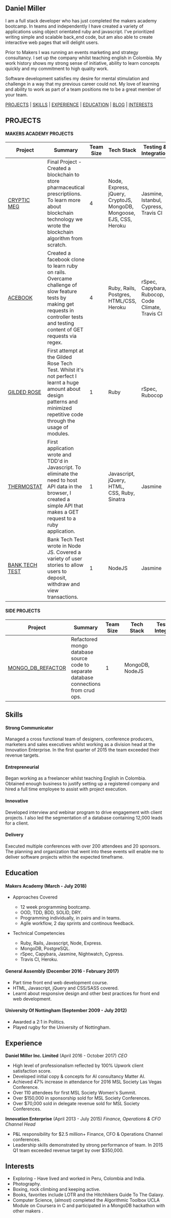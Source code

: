 
## Daniel Miller

I am a full stack developer who has just completed the makers academy bootcamp. In teams and independently I have created a variety of applications using object orientated ruby and javascript. I've prioritized writing simple and scalable back_end code, but am also able to create interactive web pages that will delight users. 

Prior to Makers I was running an events marketing and strategy consultancy. I set up the company whilst teaching english in Colombia. My work history shows my strong sense of initiative, ability to learn concepts quickly and my commitment to high quality work. 

Software development satisfies my desire for mental stimulation and challenge in a way that my previous career could not. My love of learning and ability to work as part of a team positions me to be a great member of your team.

[PROJECTS](#Projects) | [SKILLS](#Skills) | [EXPERIENCE](#Experience) | [EDUCATION](#Education) | [BLOG](https://medium.com/@danielmiller5791) | [INTERESTS](#Interests)

## PROJECTS

#### MAKERS ACADEMY PROJECTS
|Project|Summary|Team Size|Tech Stack|Testing & Integration|
|-------|-------|---------|----------|-------|
|[CRYPTIC MEG](https://github.com/Daniel57910/blockchain_project)|Final Project - Created a blockchain to store pharmaceutical prescriptiions. To learn more about blockchain technology we wrote the blockchain algorithm from scratch.  |4|Node, Express, jQuery, CryptoJS, MongoDB, Mongoose, EJS, CSS, Heroku |Jasmine, Istanbul, Cypress, Travis CI|
[ACEBOOK](https://github.com/SamNiechcial/acebook-jspesh)|Created a facebook clone to learn ruby on rails.  Overcame challenge of slow feature tests by making get requests in controller tests and testing content of GET requests via regex.|4|Ruby, Rails, Postgres, HTML/CSS, Heroku | rSpec, Capybara, Rubocop, Code Climate, Travis CI
[GILDED ROSE](https://github.com/Daniel57910/gilded_rose)|First attempt at the Gilded Rose Tech Test. Whilst it's not perfect I learnt a huge amount about design patterns and minimized repetitive code through the usage of modules. | 1 | Ruby | rSpec, Rubocop
[THERMOSTAT](https://github.com/Daniel57910/thermostat)|First application wrote and TDD'd in Javascript. To eliminate the need to host API data in the browser, I created a simple API that makes a GET request to a ruby application.|1| Javascript, jQuery, HTML, CSS, Ruby, Sinatra | Jasmine
[BANK TECH TEST](https://github.com/Daniel57910/bank_test)|Bank Tech Test wrote in Node JS. Covered a variety of user stories to allow users to deposit, withdraw and view transactions. |1| NodeJS|Jasmine

#### SIDE PROJECTS
|Project|Summary|Team Size|Tech Stack|Testing & Integration|
|-------|-------|---------|----------|-------|
|[MONGO_DB_REFACTOR](https://github.com/Daniel57910/mongo_crud_operations-)|Refactored mongo database source code to separate database connections from crud ops. | 1 | MongoDB, NodeJS | 

## Skills

#### Strong Communicator                                                                                                                                                      
Managed a cross functional team of designers, conference producers, marketers and sales executives whilst working as a division head at the Innovation Enterprise. In the first quarter of 2015 the team exceeded their revenue targets.
#### Entrepreneurial 
Began working as a freelancer whilst teaching English in Colombia. Obtained enough business to justify setting up a registered company and hired a full time employee to assist with project execution. 
#### Innovative 
Developed interview and webinar program to drive engagement with client projects. I also led the segmentation of a database containing 12,000 leads for a client.
#### Delivery
Executed multiple conferences with over 200 attendees and 20 sponsors. The planning and organization that went into these events will enable me to deliver software projects within the expected timeframe. 

## Education

#### Makers Academy (March - July 2018)
* Approaches Covered
  - 12 week programming bootcamp.
  - OOD, TDD, BDD, SOLID, DRY.
  - Programming individually, in pairs and in teams.
  - Agile workflow, 2 day sprints and continous feedback.

* Technical Competencies
   - Ruby, Rails, Javascript, Node, Express.
  - MongoDB, PostgreSQL.
  - rSpec, Capybara, Jasmine, Nightwatch, Cypress.
  - Travis CI, Heroku.

#### General Assembly (December 2016 - February 2017)
 - Part time front end web development course.
 - HTML, Javascript, jQuery and CSS/SASS covered.
 - Learnt about responsive design and other best practices for front end web development.

#### University Of Nottingham (September 2009 - July 2012)
 - Awarded a 2:1 in Politics.
 - Played rugby for the University of Nottingham.

## Experience

**Daniel Miller Inc. Limited** (April 2016 - October 2017)
*CEO*
 - High level of professionalism reflected by 100% Upwork client satisfaction score.
 - Developed initial copy & concepts for AI consultancy Matter AI.
 - Achieved 47% increase in attendance for 2016 MSL Society Las Vegas Conference.
 - Over 110 attendees for first MSL Society Women's Summit.
 - Over $150,000 in sponsorship sold for MSL Society Conferences.
 - Over $70,000 sold in delegate revenue sold for MSL Society Conferences.

**Innovation Enterprise** (April 2013 - July 2015)
*Finance, Operations & CFO Channel Head*
 - P&L responsibility for $2.5 million+ Finance, CFO & Operations Channel conferences.
 - Leadership skills demonstrated by strong performance of team. In 2015 Q1 team exceeded revenue target by over $350,000.
 
## Interests

 - Exploring - Have lived and worked in Peru, Colombia and India. 
 - Photography.
 - Boxing, rock climbing and keeping active.
 - Books, favorites include LOTR and the Hitchhikers Guide To The Galaxy.
 - Computer Science, (almost) completed the Algorithmic Toolbox UCLA Module on Coursera in C and participated in a MongoDB hackathon with other makers .
